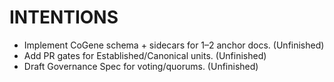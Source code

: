 # INTENTIONS
- Implement CoGene schema + sidecars for 1–2 anchor docs. (Unfinished)
- Add PR gates for Established/Canonical units. (Unfinished)
- Draft Governance Spec for voting/quorums. (Unfinished)
